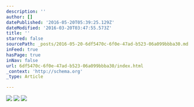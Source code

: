 ```yaml
---
description: ''
author: []
datePublished: '2016-05-20T05:39:25.129Z'
dateModified: '2016-03-20T03:47:55.573Z'
title: ''
starred: false
sourcePath: _posts/2016-05-20-6df5470c-6f0e-47ad-b523-06a099bbba30.md
inFeed: true
hasPage: true
inNav: false
url: 6df5470c-6f0e-47ad-b523-06a099bbba30/index.html
_context: 'http://schema.org'
_type: Article

---
```

![](https://the-grid-user-content.s3-us-west-2.amazonaws.com/ebd1e76f-56b6-401a-bca2-6b23c3dbb589.png)
![](https://the-grid-user-content.s3-us-west-2.amazonaws.com/ca5c0751-71db-4a59-8344-293effc906f5.png)
![](https://the-grid-user-content.s3-us-west-2.amazonaws.com/63d02e05-3030-473e-b6c3-c6a643192ff0.png)